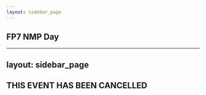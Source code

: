```yaml
---
layout: sidebar_page
---
```


## FP7 NMP Day 

---
layout: sidebar_page
---

## THIS EVENT HAS BEEN CANCELLED
